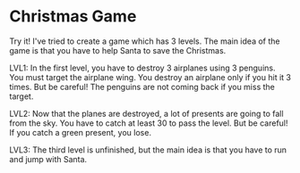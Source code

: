 # Christmas Game 
 Try it! 
I've tried to create a game which has 3 levels. The main idea of the game is that you have to help Santa to save the Christmas.

LVL1:
In the first level, you have to destroy 3 airplanes using 3 penguins.  You must target the airplane wing. You destroy an airplane only if you hit it 3 times. But be careful! The penguins are not coming back if you miss the target.

LVL2:
Now that the planes are destroyed, a lot of presents are going to fall from the sky. You have to catch at least 30 to pass the level. But be careful! If you catch a green present, you lose.

LVL3:
The third level is unfinished, but the main idea is that you have to run and jump with Santa. 
